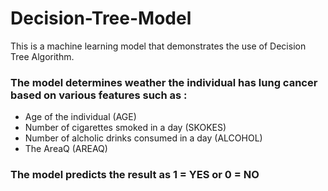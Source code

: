 # Decision-Tree-Model
This is a machine learning model that demonstrates the use of Decision Tree Algorithm. 

### The model determines weather the individual has lung cancer based on various features such as : 
* Age of the individual (AGE)
* Number of cigarettes smoked in a day (SKOKES)
* Number of alcholic drinks consumed in a day (ALCOHOL)
* The AreaQ (AREAQ)

### The model predicts the result as 1 = YES or 0 = NO

